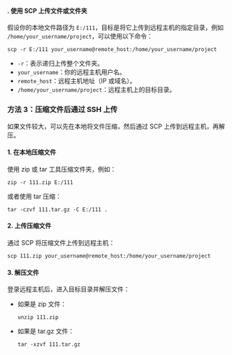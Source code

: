 #### . 使用 SCP 上传文件或文件夹

假设你的本地文件路径为 `E:/111`，目标是将它上传到远程主机的指定目录，例如 `/home/your_username/project`，可以使用以下命令：

<BASH>

```
scp -r E:/111 your_username@remote_host:/home/your_username/project
```

-   `-r`：表示递归上传整个文件夹。
-   `your_username`：你的远程主机用户名。
-   `remote_host`：远程主机地址（IP 或域名）。
-   `/home/your_username/project`：远程主机上的目标目录。


### 方法 3：压缩文件后通过 SSH 上传

如果文件较大，可以先在本地将文件压缩，然后通过 SCP 上传到远程主机，再解压。

#### 1. 在本地压缩文件

使用 zip 或 tar 工具压缩文件夹，例如：

<BASH>

```
zip -r 111.zip E:/111
```

或者使用 tar 压缩：

<BASH>

```
tar -czvf 111.tar.gz -C E:/111 .
```

#### 2. 上传压缩文件

通过 SCP 将压缩文件上传到远程主机：

<BASH>

```
scp 111.zip your_username@remote_host:/home/your_username/project
```

#### 3. 解压文件

登录远程主机后，进入目标目录并解压文件：

-   如果是 zip 文件：
    
    <BASH>
    
    ```
    unzip 111.zip
    ```
    
-   如果是 tar.gz 文件：
    
    <BASH>
    
    ```
    tar -xzvf 111.tar.gz
    ```
<!--stackedit_data:
eyJoaXN0b3J5IjpbMTY0Mzc4MzM5N119
-->